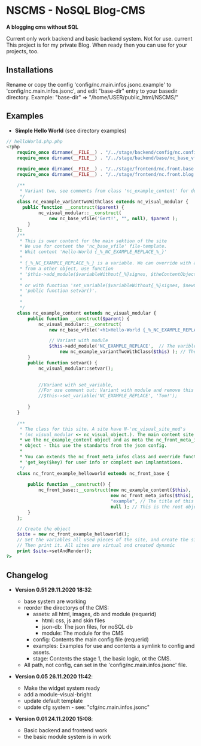 # NSCMS - NoSQL Blog-CMS
__A blogging cms without SQL__ 

Current only work backend and basic backend system. Not for use. current
This project is for my private Blog. When ready then you can use for your projects, too.

## Installations

Rename or copy the config 'config/nc.main.infos.jsonc.example' to 'config/nc.main.infos.jsonc',
and edit "base-dir" entry to your basedir directory. 
Example: "base-dir" => "/home/USER/public_html/NSCMS/"

## Examples 
- __Simple Hello World__ (see directory examples)
```php  
// helloWorld.php.php 
<?php 
    require_once dirname(__FILE__) . "/../stage/backend/config/nc.config.php";
    require_once dirname(__FILE__) . "/../stage/backend/base/nc_base_vfile.php";

    require_once dirname(__FILE__) . "/../stage/frontend/nc.front.base.page.php";
    require_once dirname(__FILE__) . "/../stage/frontend/nc.front.blog.content.php";

    /**
     * Variant two, see comments from class 'nc_example_content' for details of this class
     */ 
    class nc_example_variantTwoWithClass extends nc_visual_modular {
      public function __construct($parent) {
            nc_visual_modular::__construct(
                new nc_base_vfile('Gert!', "", null), $parent );
        }
    };
    /**
     * This is ower content for the main sektion of the site
     * We use for content the 'nc_base_vfile' file-template. 
     * Whit content 'Hello-World {_%_NC_EXAMPLE_REPLACE_%_}' 
     * 
     * {_%_NC_EXAMPLE_REPLACE_%_} is a variable. We can override with a string,
     * from a other object, use function 
     * '$this->add_module($variableWithout{_%}signes, $theContentObject)' in the __construct
     * 
     * or with function 'set_variable($variableWithout{_%}signes, $newContentAsString)' in function
     * 'public function setvar()'. 
     * 
     * 
     */ 
    class nc_example_content extends nc_visual_modular {
        public function __construct($parent) {
            nc_visual_modular::__construct(
                new nc_base_vfile('<h1>Hello-World {_%_NC_EXAMPLE_REPLACE_%_}</h1>', "", null), $parent );

                // Variant with module
                $this->add_module('NC_EXAMPLE_REPLACE',  // The varible for this object without the '{_%}' signs
                    new nc_example_variantTwoWithClass($this) ); // The object for the varible, the Parent class is this
        }
        public function setvar() {
            nc_visual_modular::setvar();

            
            //Variant with set_variable, 
            //For use comment out: Variant with module and remove this comments
            //$this->set_variable('NC_EXAMPLE_REPLACE', 'Tom!');
            
        }
    }

    /**
     * The class for this site. A site have N-'nc_visual_site_mod's 
     * (nc_visual_modular <- nc_visual_object.). The main content site 
     * we the nc_example_content object and as meta the nc_front_meta_infos 
     * object - this use the standarts from the json config. 
     * 
     * You can extends the nc_front_meta_infos class and override function
     * 'get_key($key) for user info or complett own implantations. 
     */
    class nc_front_example_helloworld extends nc_front_base {
        
        public function __construct() {
            nc_front_base::__construct(new nc_example_content($this),   // The content for main
                                       new nc_front_meta_infos($this), // meta class for the head
                                       "example", // The title of this site
                                       null ); // This is the root object
        }
    };

    // Create the object 
    $site = new nc_front_example_helloworld();
    // Set the variables all used pieces of the site, and create the site.
    // Then print it. All sites are virtual and created dynamic
    print $site->setAndRender();
?>
```

## Changelog
- __Version 0.51 29.11.2020 18:32__:
  - base system are working
  - reorder the directorys of the CMS:
    - assets: all html, images, db and module (requerid)
      - html: css, js and skin files
      - json-db: The json files, for noSQL db
      - module: The module for the CMS
    - config: Contents the main config file (requerid)
    - examples: Examples for use and contents a symlink to config and assets. 
    - stage: Contents the stage 1, the basic logic, ot the CMS.
  - All path, not config, can set in the 'config/nc.main.infos.jsonc' file.
  
- __Version 0.05 26.11.2020 11:42__:
  - Make the widget system ready 
  - add a module-visual-bright 
  - update default template
  - update cfg system - see: "cfg/nc.main.infos.jsonc"


- __Version 0.01 24.11.2020 15:08__:
  - Basic backend and frontend work
  - the basic module system is in work 
